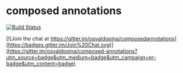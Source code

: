 # composed annotations

[![Build Status](https://travis-ci.org/osvaldopina/composed-annotations.svg?branch=master)](https://travis-ci.org/osvaldopina/composed-annotations)

[![Join the chat at https://gitter.im/osvaldopina/composedannotations](https://badges.gitter.im/Join%20Chat.svg)](https://gitter.im/osvaldopina/composed-annotations?utm_source=badge&utm_medium=badge&utm_campaign=pr-badge&utm_content=badge)

